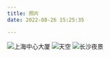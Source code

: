 ```yaml
---
title: 照片
date: 2022-08-26 15:25:35

---
```

![上海中心大厦](https://reliable-piroshki-6854d4.netlify.app/2022/08/26/images/%E4%B8%8A%E6%B5%B7%E4%B8%AD%E5%BF%83%E5%A4%A7%E5%8E%A6.png "上海中心大厦")
![天空](https://reliable-piroshki-6854d4.netlify.app/2022/08/26/images/%E5%A4%A9%E7%A9%BA.png "天空")
![长沙夜景](https://reliable-piroshki-6854d4.netlify.app/2022/08/26/images/%E9%95%BF%E6%B2%99%E5%A4%9C%E6%99%AF.png "长沙夜景")